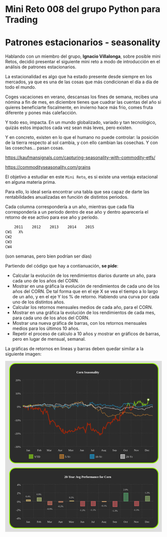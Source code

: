 # Mini Reto 008 del grupo Python para Trading

# Patrones estacionarios - seasonality

Hablando con un miembro del grupo, **Ignacio Villalonga**, sobre posible mini Retos, decidió presentar el siguiente mini reto a modo de introducción en el análisis de patrones estacionarios.  


La estacionalidad es algo que ha estado presente desde siempre en los mercados, ya que es una de las cosas que más condicionan el día a día de todo el mundo. 

Coges vacaciones en verano, descansas los fines de semana, recibes una nómina a fin de mes, en diciembre tienes que cuadrar las cuentas del año si quieres beneficiarte fiscalmente, en invierno hace más frio, comes fruta diferente y pones más calefacción. 

Y todo eso, impacta. En un mundo globalizado, variado y tan tecnológico, quizás estos impactos cada vez sean más leves, pero existen.

Y en concreto, existen en lo que el humano no puede controlar: la posición de la tierra respecto al sol cambia, y con ello cambian las cosechas. Y con las cosechas… pasan cosas.

https://kaufmansignals.com/capturing-seasonality-with-commodity-etfs/

https://commodityseasonality.com/grains

El objetivo a estudiar en este `Mini Reto`, es si existe una ventaja estacional en alguna materia prima.

Para ello, lo ideal sería encontrar una tabla que sea capaz de darte las rentabilidades anualizadas en función de distintos periodos.

Cada columna correspondería a un año, mientras que cada fila correspondería a un periodo dentro de ese año y dentro aparecería el retorno de ese activo para ese año y periodo.

    	2011	2012	2013	2014	2015
    CW1   X%				
    CW2					
    CW3					
    CW4					
(son semanas, pero bien podrían ser días)


Partiendo del código que hay a contianuación, **se pide**:

- Calcular la evolución de los rendimientos diarios durante un año, para cada uno de los años del CORN.
- Mostrar en una gráfica la evolución de rendimientos de cada uno de los años del CORN. De tal forma que en el eje X se vea el tiempo a lo largo de un año, y en el eje Y los % de retorno. Habiendo una curva por cada uno de los distintos años. 
- Calcular los retornos mensuales medios de cada año, para el CORN.
- Mostrar en una gráfica la evolución de los rendimientos de cada mes, para cada uno de los años del CORN.
- Mostrar una nueva gráfica de barras, con los retornos mensuales medios para los últimos 10 años.
- Repetir el proceso de calculo a 10 años y mostrar en gráficos de barras, pero en lugar de mensual, semanal.


La gráficas de retornos en lineas y barras deben quedar similar a la siguiente imagen:

![Analisis](Seasonality-analisys.png)


